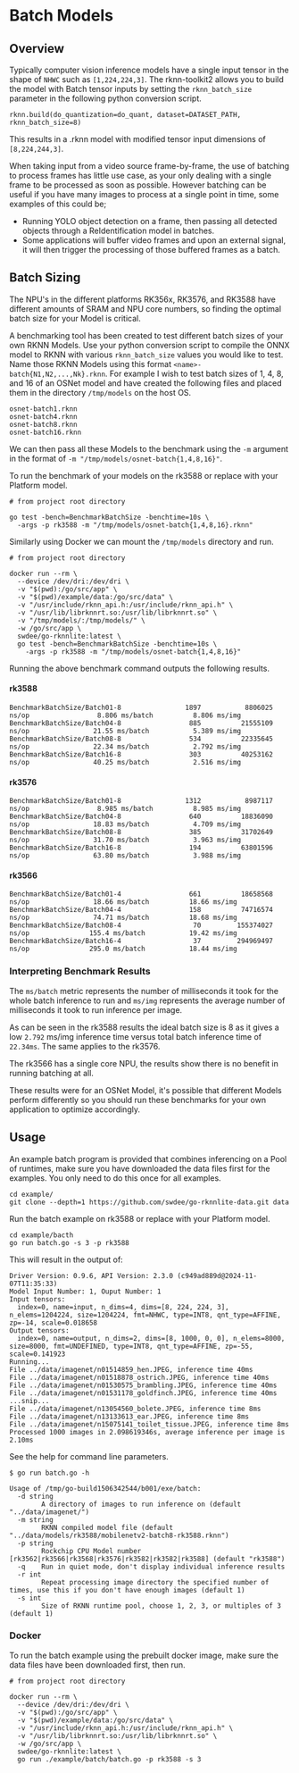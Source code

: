 
# Batch Models

## Overview

Typically computer vision inference models have a single input tensor in 
the shape of `NHWC` such as `[1,224,224,3]`.  The rknn-toolkit2 allows you to 
build the model with Batch tensor inputs by setting the `rknn_batch_size` parameter 
in the following python conversion script.

```
rknn.build(do_quantization=do_quant, dataset=DATASET_PATH, rknn_batch_size=8)
```

This results in a .rknn model with modified tensor input dimensions of `[8,224,244,3]`.

When taking input from a video source frame-by-frame, the use of batching to process
frames has little use case, as your only dealing with a single frame to be
processed as soon as possible.   However batching can be useful if you have many
images to process at a single point in time, some examples of this could be;
 * Running YOLO object detection on a frame, then passing all detected objects 
   through a ReIdentification model in batches.
 * Some applications will buffer video frames and upon an external signal, it
   will then trigger the processing of those buffered frames as a batch.


## Batch Sizing

The NPU's in the different platforms RK356x, RK3576, and RK3588 have different
amounts of SRAM and NPU core numbers, so finding the optimal batch size for your
Model is critical.

A benchmarking tool has been created to test different batch sizes of your own
RKNN Models.  Use your python conversion script to compile the ONNX model to RKNN
with various `rknn_batch_size` values you would like to test.  Name those RKNN
Models using this format `<name>-batch{N1,N2,...,Nk}.rknn`. For example I wish
to test batch sizes of 1, 4, 8, and 16 of an OSNet model and have created the
following files and placed them in the directory `/tmp/models` on the host OS.
```
osnet-batch1.rknn
osnet-batch4.rknn
osnet-batch8.rknn
osnet-batch16.rknn
```

We can then pass all these Models to the benchmark using the `-m` argument in 
the format of `-m "/tmp/models/osnet-batch{1,4,8,16}"`.  

To run the benchmark of your models on the rk3588 or replace with your 
Platform model.
```
# from project root directory

go test -bench=BenchmarkBatchSize -benchtime=10s \
  -args -p rk3588 -m "/tmp/models/osnet-batch{1,4,8,16}.rknn"
```

Similarly using Docker we can mount the `/tmp/models` directory and run.
```
# from project root directory

docker run --rm \
  --device /dev/dri:/dev/dri \
  -v "$(pwd):/go/src/app" \
  -v "$(pwd)/example/data:/go/src/data" \
  -v "/usr/include/rknn_api.h:/usr/include/rknn_api.h" \
  -v "/usr/lib/librknnrt.so:/usr/lib/librknnrt.so" \
  -v "/tmp/models/:/tmp/models/" \
  -w /go/src/app \
  swdee/go-rknnlite:latest \
  go test -bench=BenchmarkBatchSize -benchtime=10s \ 
    -args -p rk3588 -m "/tmp/models/osnet-batch{1,4,8,16}"
```

Running the above benchmark command outputs the following results.

#### rk3588

```
BenchmarkBatchSize/Batch01-8                1897           8806025 ns/op                 8.806 ms/batch          8.806 ms/img
BenchmarkBatchSize/Batch04-8                 885          21555109 ns/op                21.55 ms/batch           5.389 ms/img
BenchmarkBatchSize/Batch08-8                 534          22335645 ns/op                22.34 ms/batch           2.792 ms/img
BenchmarkBatchSize/Batch16-8                 303          40253162 ns/op                40.25 ms/batch           2.516 ms/img
```

#### rk3576

```
BenchmarkBatchSize/Batch01-8                1312           8987117 ns/op                 8.985 ms/batch          8.985 ms/img
BenchmarkBatchSize/Batch04-8                 640          18836090 ns/op                18.83 ms/batch           4.709 ms/img
BenchmarkBatchSize/Batch08-8                 385          31702649 ns/op                31.70 ms/batch           3.963 ms/img
BenchmarkBatchSize/Batch16-8                 194          63801596 ns/op                63.80 ms/batch           3.988 ms/img
```

#### rk3566

```
BenchmarkBatchSize/Batch01-4                 661          18658568 ns/op                18.66 ms/batch          18.66 ms/img
BenchmarkBatchSize/Batch04-4                 158          74716574 ns/op                74.71 ms/batch          18.68 ms/img
BenchmarkBatchSize/Batch08-4                  70         155374027 ns/op               155.4 ms/batch           19.42 ms/img
BenchmarkBatchSize/Batch16-4                  37         294969497 ns/op               295.0 ms/batch           18.44 ms/img
```


### Interpreting Benchmark Results


The `ms/batch` metric represents the number of milliseconds it took for the 
whole batch inference to run and `ms/img` represents the average number of 
milliseconds it took to run inference per image.

As can be seen in the rk3588 results the ideal batch size is 8 as it gives 
a low `2.792` ms/img inference time versus total batch inference time of 
`22.34ms`.  The same applies to the rk3576.

The rk3566 has a single core NPU, the results show there is no benefit 
in running batching at all.

These results were for an OSNet Model, it's possible that different Models perform 
differently so you should run these benchmarks for your own application to 
optimize accordingly.


## Usage

An example batch program is provided that combines inferencing on a Pool of runtimes,
make sure you have downloaded the data files first for the examples.
You only need to do this once for all examples.


```
cd example/
git clone --depth=1 https://github.com/swdee/go-rknnlite-data.git data
```


Run the batch example on rk3588 or replace with your Platform model.
```
cd example/bacth
go run batch.go -s 3 -p rk3588
```

This will result in the output of:
```
Driver Version: 0.9.6, API Version: 2.3.0 (c949ad889d@2024-11-07T11:35:33)
Model Input Number: 1, Ouput Number: 1
Input tensors:
  index=0, name=input, n_dims=4, dims=[8, 224, 224, 3], n_elems=1204224, size=1204224, fmt=NHWC, type=INT8, qnt_type=AFFINE, zp=-14, scale=0.018658
Output tensors:
  index=0, name=output, n_dims=2, dims=[8, 1000, 0, 0], n_elems=8000, size=8000, fmt=UNDEFINED, type=INT8, qnt_type=AFFINE, zp=-55, scale=0.141923
Running...
File ../data/imagenet/n01514859_hen.JPEG, inference time 40ms
File ../data/imagenet/n01518878_ostrich.JPEG, inference time 40ms
File ../data/imagenet/n01530575_brambling.JPEG, inference time 40ms
File ../data/imagenet/n01531178_goldfinch.JPEG, inference time 40ms
...snip...
File ../data/imagenet/n13054560_bolete.JPEG, inference time 8ms
File ../data/imagenet/n13133613_ear.JPEG, inference time 8ms
File ../data/imagenet/n15075141_toilet_tissue.JPEG, inference time 8ms
Processed 1000 images in 2.098619346s, average inference per image is 2.10ms
```

See the help for command line parameters.
```
$ go run batch.go -h

Usage of /tmp/go-build1506342544/b001/exe/batch:
  -d string
        A directory of images to run inference on (default "../data/imagenet/")
  -m string
        RKNN compiled model file (default "../data/models/rk3588/mobilenetv2-batch8-rk3588.rknn")
  -p string
        Rockchip CPU Model number [rk3562|rk3566|rk3568|rk3576|rk3582|rk3582|rk3588] (default "rk3588")
  -q    Run in quiet mode, don't display individual inference results
  -r int
        Repeat processing image directory the specified number of times, use this if you don't have enough images (default 1)
  -s int
        Size of RKNN runtime pool, choose 1, 2, 3, or multiples of 3 (default 1)
```



### Docker

To run the batch example using the prebuilt docker image, make sure the data files have been downloaded first,
then run.
```
# from project root directory

docker run --rm \
  --device /dev/dri:/dev/dri \
  -v "$(pwd):/go/src/app" \
  -v "$(pwd)/example/data:/go/src/data" \
  -v "/usr/include/rknn_api.h:/usr/include/rknn_api.h" \
  -v "/usr/lib/librknnrt.so:/usr/lib/librknnrt.so" \
  -w /go/src/app \
  swdee/go-rknnlite:latest \
  go run ./example/batch/batch.go -p rk3588 -s 3
```